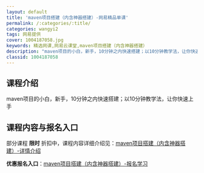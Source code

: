 ```yaml
---
layout: default
title: 'maven项目搭建（内含神器搭建）-网易精品单课'
permalink: /:categories/:title/
categories: wangyi2
tags: 网易提供
cover: 1004187058.jpg
keywords: 精选网课,网易云课堂,maven项目搭建（内含神器搭建）
description: "maven项目的小白，新手，10分钟之内快速搭建；以10分钟教学法，让你快速上手maven项目搭建（内含神器搭建）"
classid: 1004187058
---
```


## 课程介绍

maven项目的小白，新手，10分钟之内快速搭建；以10分钟教学法，让你快速上手

## 课程内容与报名入口

部分课程 **限时** 折扣中，课程内容详细介绍见：[maven项目搭建（内含神器搭建）-详情介绍](https://study.163.com/course/introduction/1004187058.htm?share=1&shareId=1025206652&utm_campaign=share&utm_medium=iphoneShare&utm_source=&utm_u=1025206652)

**优惠报名入口**：[maven项目搭建（内含神器搭建）-报名学习](https://study.163.com/course/introduction/1004187058.htm?share=1&shareId=1025206652&utm_campaign=share&utm_medium=iphoneShare&utm_source=&utm_u=1025206652)

